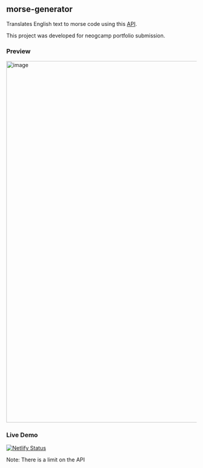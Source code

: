 ## morse-generator
Translates English text to morse code using this [API](https://funtranslations.com/api/morse). 

This project was developed for neogcamp portfolio submission.

### Preview
<img width="959" alt="image" src="https://user-images.githubusercontent.com/59335572/143213456-cc30939a-9b0a-4578-9331-46f8d2cbc755.png">


### Live Demo

[![Netlify Status](https://api.netlify.com/api/v1/badges/74a38574-ba50-4bdd-bd99-07934480004c/deploy-status)](https://morsegenerator.netlify.app)

Note: There is a limit on the API
